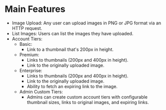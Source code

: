 # Main Features

- Image Upload: Any user can upload images in PNG or JPG format via an HTTP request.
- List Images: Users can list the images they have uploaded.
- Account Tiers:
  - Basic:
    - Link to a thumbnail that's 200px in height.
  - Premium:
    - Links to thumbnails (200px and 400px in height).
    - Link to the originally uploaded image.
  - Enterprise:
    - Links to thumbnails (200px and 400px in height).
    - Link to the originally uploaded image.
    - Ability to fetch an expiring link to the image.
  - Admin Custom Tiers: 
    - Admins can create custom account tiers with configurable thumbnail sizes, links to original images, and expiring links.